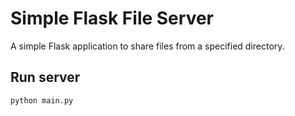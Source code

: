 # Simple Flask File Server
A simple Flask application to share files from a specified directory.

## Run server
```bash
python main.py
```